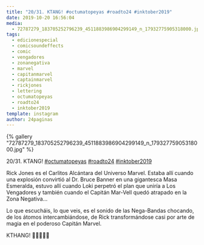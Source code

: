 ```yaml
---
title: "20/31. KTANG! #octumatopeyas #roadto24 #inktober2019"
date: 2019-10-20 16:56:04
media: 
  - 72787279_183705252796239_4511883986904299149_n_17932775905318000.jpg
tags: 
  - edicionespecial
  - comicsoundeffects
  - comic
  - vengadores
  - zonanegativa
  - marvel
  - capitanmarvel
  - captainmarvel
  - rickjones
  - lettering
  - octumatopeyas
  - roadto24
  - inktober2019
template: instagram
author: 24paginas
---
```


{% gallery "72787279_183705252796239_4511883986904299149_n_17932775905318000.jpg" %}

20/31. KTANG! [#octumatopeyas](/tags/octumatopeyas) [#roadto24](/tags/roadto24) [#inktober2019](/tags/inktober2019)

Rick Jones es el Carlitos Alcántara del Universo Marvel. Estaba allí cuando una explosión convirtió al Dr. Bruce Banner en una gigantesca Masa Esmeralda, estuvo allí cuando Loki perpetró el plan que uniría a Los Vengadores y también cuando el Capitán Mar-Vell quedó atrapado en la Zona Negativa...

Lo que escucháis, lo que veis, es el sonido de las Nega-Bandas chocando, de los átomos intercambiándose, de Rick transformándose casi por arte de magia en el poderoso Capitán Marvel.

KTHANG!
🤜🏼💥🤛🏼
